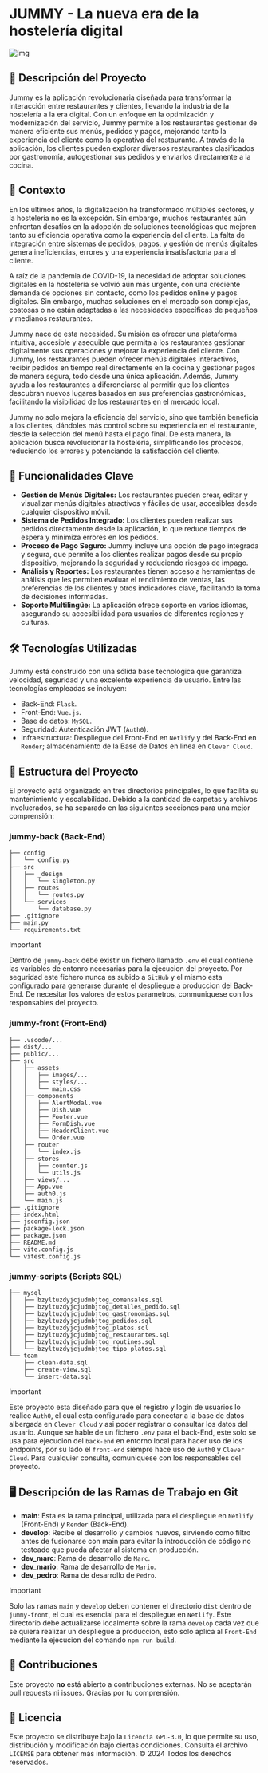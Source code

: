 # JUMMY - La nueva era de la hostelería digital

![img](images/jummy-home-app.jpg)

## 🧾 Descripción del Proyecto
Jummy es la aplicación revolucionaria diseñada para transformar la interacción entre restaurantes y clientes, llevando la industria de la hostelería a la era digital. Con un enfoque en la optimización y modernización del servicio, Jummy permite a los restaurantes gestionar de manera eficiente sus menús, pedidos y pagos, mejorando tanto la experiencia del cliente como la operativa del restaurante. A través de la aplicación, los clientes pueden explorar diversos restaurantes clasificados por gastronomía, autogestionar sus pedidos y enviarlos directamente a la cocina.

## 📑 Contexto
En los últimos años, la digitalización ha transformado múltiples sectores, y la hostelería no es la excepción. Sin embargo, muchos restaurantes aún enfrentan desafíos en la adopción de soluciones tecnológicas que mejoren tanto su eficiencia operativa como la experiencia del cliente. La falta de integración entre sistemas de pedidos, pagos, y gestión de menús digitales genera ineficiencias, errores y una experiencia insatisfactoria para el cliente.

A raíz de la pandemia de COVID-19, la necesidad de adoptar soluciones digitales en la hostelería se volvió aún más urgente, con una creciente demanda de opciones sin contacto, como los pedidos online y pagos digitales. Sin embargo, muchas soluciones en el mercado son complejas, costosas o no están adaptadas a las necesidades específicas de pequeños y medianos restaurantes.

Jummy nace de esta necesidad. Su misión es ofrecer una plataforma intuitiva, accesible y asequible que permita a los restaurantes gestionar digitalmente sus operaciones y mejorar la experiencia del cliente. Con Jummy, los restaurantes pueden ofrecer menús digitales interactivos, recibir pedidos en tiempo real directamente en la cocina y gestionar pagos de manera segura, todo desde una única aplicación. Además, Jummy ayuda a los restaurantes a diferenciarse al permitir que los clientes descubran nuevos lugares basados en sus preferencias gastronómicas, facilitando la visibilidad de los restaurantes en el mercado local.

Jummy no solo mejora la eficiencia del servicio, sino que también beneficia a los clientes, dándoles más control sobre su experiencia en el restaurante, desde la selección del menú hasta el pago final. De esta manera, la aplicación busca revolucionar la hostelería, simplificando los procesos, reduciendo los errores y potenciando la satisfacción del cliente.

## 🚀 Funcionalidades Clave
- __Gestión de Menús Digitales:__ Los restaurantes pueden crear, editar y visualizar menús digitales atractivos y fáciles de usar, accesibles desde cualquier dispositivo móvil.
- __Sistema de Pedidos Integrado:__ Los clientes pueden realizar sus pedidos directamente desde la aplicación, lo que reduce tiempos de espera y minimiza errores en los pedidos.
- __Proceso de Pago Seguro:__ Jummy incluye una opción de pago integrada y segura, que permite a los clientes realizar pagos desde su propio dispositivo, mejorando la seguridad y reduciendo riesgos de impago.
- __Análisis y Reportes:__ Los restaurantes tienen acceso a herramientas de análisis que les permiten evaluar el rendimiento de ventas, las preferencias de los clientes y otros indicadores clave, facilitando la toma de decisiones informadas.
- __Soporte Multilingüe:__ La aplicación ofrece soporte en varios idiomas, asegurando su accesibilidad para usuarios de diferentes regiones y culturas.

## 🛠️ Tecnologías Utilizadas
Jummy está construido con una sólida base tecnológica que garantiza velocidad, seguridad y una excelente experiencia de usuario. Entre las tecnologías empleadas se incluyen:
- Back-End: `Flask`.
- Front-End: `Vue.js`.
- Base de datos: `MySQL`.
- Seguridad: Autenticación JWT (`Auth0`).
- Infraestructura: Despliegue del Front-End en `Netlify` y del Back-End en `Render`; almacenamiento de la Base de Datos en linea en `Clever Cloud`.

## 📂 Estructura del Proyecto
El proyecto está organizado en tres directorios principales, lo que facilita su mantenimiento y escalabilidad. Debido a la cantidad de carpetas y archivos involucrados, se ha separado en las siguientes secciones para una mejor comprensión:

### jummy-back (Back-End)
```
├── config
│   └── config.py
├── src
│   ├── _design
│   │   └── singleton.py
│   ├── routes
│   │   └── routes.py
│   └── services
│       └── database.py
├── .gitignore
├── main.py
└── requirements.txt
```
> [!IMPORTANT]
> Dentro de `jummy-back` debe existir un fichero llamado `.env` el cual contiene las variables de entonro necesarias para la ejecucion del proyecto. Por seguridad este fichero nunca es subido a `GitHub` y el mismo esta configurado para generarse durante el despliegue a produccion del Back-End. De necesitar los valores de estos parametros, conmuniquese con los responsables del proyecto.

### jummy-front (Front-End)
```
├── .vscode/...
├── dist/...
├── public/...
├── src
│   ├── assets
│   │   ├── images/...
│   │   ├── styles/...
│   │   └── main.css
│   ├── components
│   │   ├── AlertModal.vue
│   │   ├── Dish.vue
│   │   ├── Footer.vue
│   │   ├── FormDish.vue
│   │   ├── HeaderClient.vue
│   │   └── Order.vue
│   ├── router
│   │   └── index.js
│   ├── stores
│   │   ├── counter.js
│   │   └── utils.js
│   ├── views/...
│   ├── App.vue
│   ├── auth0.js
│   └── main.js
├── .gitignore
├── index.html
├── jsconfig.json
├── package-lock.json
├── package.json
├── README.md
├── vite.config.js
└── vitest.config.js
```

### jummy-scripts (Scripts SQL)
```
├── mysql
│   ├── bzyltuzdyjcjudmbjtog_comensales.sql
│   ├── bzyltuzdyjcjudmbjtog_detalles_pedido.sql
│   ├── bzyltuzdyjcjudmbjtog_gastronomias.sql
│   ├── bzyltuzdyjcjudmbjtog_pedidos.sql
│   ├── bzyltuzdyjcjudmbjtog_platos.sql
│   ├── bzyltuzdyjcjudmbjtog_restaurantes.sql
│   ├── bzyltuzdyjcjudmbjtog_routines.sql
│   └── bzyltuzdyjcjudmbjtog_tipo_platos.sql
└── team
    ├── clean-data.sql
    ├── create-view.sql
    └── insert-data.sql
```
> [!IMPORTANT]
> Este proyecto esta diseñado para que el registro y login de usuarios lo realice `Auth0`, el cual esta configurado para conectar a la base de datos albergada en `Clever Cloud` y asi poder registrar o consultar los datos del usuario. Aunque se hable de un fichero `.env` para el back-End, este solo se usa para ejecucion del `back-end` en entorno local para hacer uso de los endpoints, por su lado el `front-end` siempre hace uso de `Auth0` y `Clever Cloud`. Para cualquier consulta, comuniquese con los responsables del proyecto.

## 🖥️ Descripción de las Ramas de Trabajo en Git
- __main__: Esta es la rama principal, utilizada para el despliegue en `Netlify` (Front-End) y `Render` (Back-End).
- __develop__: Recibe el desarrollo y cambios nuevos, sirviendo como filtro antes de fusionarse con main para evitar la introducción de código no testeado que pueda afectar al sistema en producción.
- __dev_marc__: Rama de desarrollo de `Marc`.
- __dev_mario__: Rama de desarrollo de `Mario`.
- __dev_pedro__: Rama de desarrollo de `Pedro`.

> [!IMPORTANT]
> Solo las ramas `main` y `develop` deben contener el directorio `dist` dentro de `jummy-front`, el cual es esencial para el despliegue en `Netlify`. Este directorio debe actualizarse localmente sobre la rama `develop` cada vez que se quiera realizar un despliegue a produccion, esto solo aplica al `Front-End` mediante la ejecucion del comando `npm run build`.

## 🚧 Contribuciones
Este proyecto __no__ está abierto a contribuciones externas. No se aceptarán pull requests ni issues. Gracias por tu comprensión.

## 📄 Licencia
Este proyecto se distribuye bajo la `Licencia GPL-3.0`, lo que permite su uso, distribución y modificación bajo ciertas condiciones. Consulta el archivo `LICENSE` para obtener más información.
© 2024 Todos los derechos reservados.
